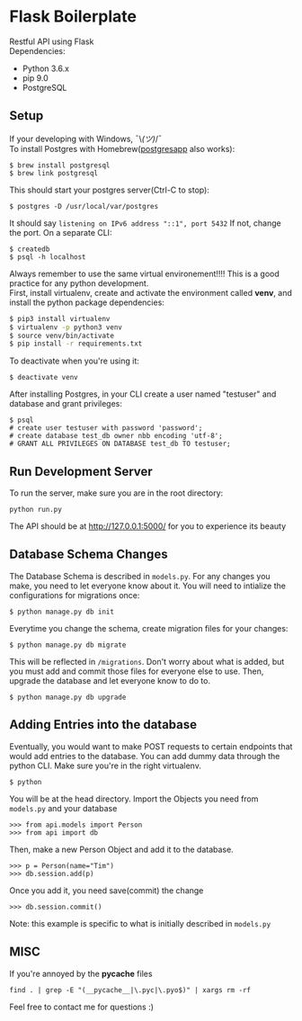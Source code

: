 # Flask Boilerplate

Restful API using Flask <br>
Dependencies:
- Python 3.6.x
- pip 9.0
- PostgreSQL 

## Setup 
If your developing with Windows, ¯\\_(ツ)_/¯ <br>
To install Postgres with Homebrew([postgresapp](http://postgresapp.com/) also works):
```
$ brew install postgresql
$ brew link postgresql
```
This should start your postgres server(Ctrl-C to stop):
```
$ postgres -D /usr/local/var/postgres
```
It should say ```listening on IPv6 address "::1", port 5432``` If not, change the port. On a separate CLI:
```
$ createdb
$ psql -h localhost
```
Always remember to use the same virtual environement!!!! This is a good practice for any python development. <br>
First, install virtualenv, create and activate the environment called **venv**, and install the python package dependencies:
```bash
$ pip3 install virtualenv
$ virtualenv -p python3 venv
$ source venv/bin/activate
$ pip install -r requirements.txt
```
To deactivate when you're using it:
```
$ deactivate venv
```
After installing Postgres, in your CLI create a user named "testuser" and database and grant privileges:
```
$ psql
# create user testuser with password 'password';
# create database test_db owner nbb encoding 'utf-8';
# GRANT ALL PRIVILEGES ON DATABASE test_db TO testuser;
```

## Run Development Server
To run the server, make sure you are in the root directory:
```
python run.py
```
The API should be at http://127.0.0.1:5000/ for you to experience its beauty

## Database Schema Changes
The Database Schema is described in ```models.py```. For any changes you make, you need to let everyone know about it. 
You will need to intialize the configurations for migrations once:
```
$ python manage.py db init
```
Everytime you change the schema, create migration files for your changes:
```
$ python manage.py db migrate 
```
This will be reflected in ```/migrations```. Don't worry about what is added, but you must add and commit those files for everyone else to use. Then, upgrade the database and let everyone know to do to.
```
$ python manage.py db upgrade
```
## Adding Entries into the database 
Eventually, you would want to make POST requests to certain endpoints that would add entries to the database. You can add dummy data through the python CLI. Make sure you're in the right virtualenv. 
```
$ python
```
You will be at the head directory. Import the Objects you need from ```models.py``` and your database
```
>>> from api.models import Person
>>> from api import db
```
Then, make a new Person Object and add it to the database.
```
>>> p = Person(name="Tim")
>>> db.session.add(p)
```
Once you add it, you need save(commit) the change
```
>>> db.session.commit()
```
Note: this example is specific to what is initially described in ```models.py```
## MISC
If you're annoyed by the __pycache__ files 
```
find . | grep -E "(__pycache__|\.pyc|\.pyo$)" | xargs rm -rf
```

Feel free to contact me for questions :) 
